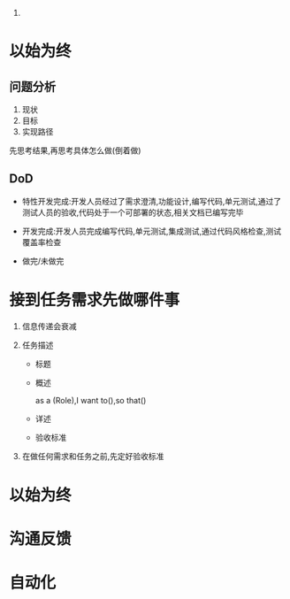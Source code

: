 1. 

# 以始为终

## 问题分析

1. 现状
2. 目标
3. 实现路径

先思考结果,再思考具体怎么做(倒着做)

## DoD

* 特性开发完成:开发人员经过了需求澄清,功能设计,编写代码,单元测试,通过了测试人员的验收,代码处于一个可部署的状态,相关文档已编写完毕

* 开发完成:开发人员完成编写代码,单元测试,集成测试,通过代码风格检查,测试覆盖率检查

* 做完/未做完

# 接到任务需求先做哪件事

1. 信息传递会衰减

2. 任务描述

   * 标题

   * 概述

     as a (Role),I want to(),so that()

   * 详述

   * 验收标准

3. 在做任何需求和任务之前,先定好验收标准

# 以始为终

# 沟通反馈

# 自动化

